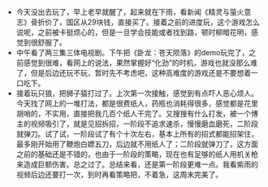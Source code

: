 - 今天没出去玩了，早上老早就醒了，起来就在下雨，看新闻《精灵与萤火意志》骨折价了，国区从29块钱，直接买了。接着之前的进度玩，这个游戏怎么说呢，之前被卡挺烦心的，但是一旦学会技能或者找到路，顿时柳暗花明，感觉到很舒服了。
- 中午看了两三集三体电视剧。下午把《卧龙：苍天陨落》的demo玩完了，之前感觉到很难，看网上的说法，果然掌握好“化劲”的时机，游戏也就没那么难了，但是后边还玩不玩，暂时先不考虑吧，这种高难度的游戏还是不要想着一口吃下。
- 接着玩只狼，把狮子猿打过了。上次第一次接触，感觉到有点吓人恶心烦人。今天找了网上的一堆打法，都是很费纸人，药瓶也消耗得很多，感觉都是花里胡哨的，不实用，直接把我几百个纸人干完了。又搜搜有什么打发，被一个博主的视频吸引了，就是见招拆招，一阶段不追求速杀，慢慢磨血磨死，二阶段就弹刀。试了试，一阶段试了有个十次左右，基本上所有的招式都能招架住，最多刚开始用了鞭炮白嫖五刀，后边就不用纸人了；二阶段就弹刀了，这方面之前的基础还是不错的，也由于一阶段的策略，现在也有足够的纸人用机关枪来造成巨额伤害。总之过了。总结来看，还是第一阶段更难一点。我看紫雨的视频后边还要打一次，到时再看策略把，不着急，这周末完美了。